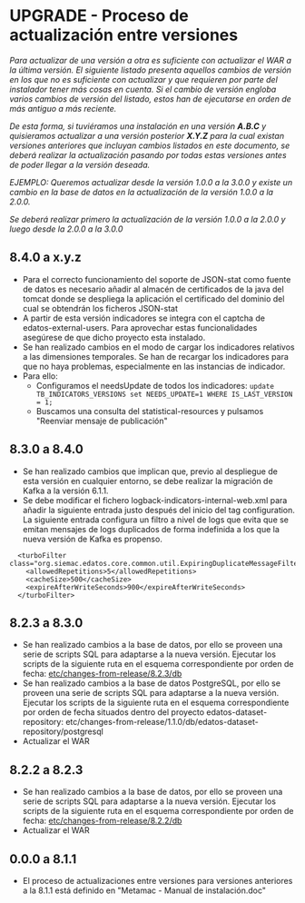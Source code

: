 # UPGRADE - Proceso de actualización entre versiones

*Para actualizar de una versión a otra es suficiente con actualizar el WAR a la última versión. El siguiente listado presenta aquellos cambios de versión en los que no es suficiente con actualizar y que requieren por parte del instalador tener más cosas en cuenta. Si el cambio de versión engloba varios cambios de versión del listado, estos han de ejecutarse en orden de más antiguo a más reciente.*

*De esta forma, si tuviéramos una instalación en una versión **A.B.C** y quisieramos actualizar a una versión posterior **X.Y.Z** para la cual existan versiones anteriores que incluyan cambios listados en este documento, se deberá realizar la actualización pasando por todas estas versiones antes de poder llegar a la versión deseada.*

*EJEMPLO: Queremos actualizar desde la versión 1.0.0 a la 3.0.0 y existe un cambio en la base de datos en la actualización de la versión 1.0.0 a la 2.0.0.*

*Se deberá realizar primero la actualización de la versión 1.0.0 a la 2.0.0 y luego desde la 2.0.0 a la 3.0.0*

## 8.4.0 a x.y.z
* Para el correcto funcionamiento del soporte de JSON-stat como fuente de datos es necesario añadir al almacén de certificados de la java del tomcat donde se despliega la aplicación el certificado del dominio del cual se obtendrán los ficheros JSON-stat
* A partir de esta versión indicadores se integra con el captcha de edatos-external-users. Para aprovechar estas funcionalidades asegúrese de que dicho proyecto esta instalado.
* Se han realizado cambios en el modo de cargar los indicadores relativos a las dimensiones temporales. Se han de recargar los indicadores para que no haya problemas, especialmente en las instancias de indicador.
* Para ello:
    * Configuramos el needsUpdate de todos los indicadores: 
        `update TB_INDICATORS_VERSIONS set NEEDS_UPDATE=1 WHERE IS_LAST_VERSION = 1;` 
    * Buscamos una consulta del statistical-resources y pulsamos "Reenviar mensaje de publicación"

## 8.3.0 a 8.4.0
* Se han realizado cambios que implican que, previo al despliegue de esta versión en cualquier entorno, se debe realizar la migración de Kafka a la versión 6.1.1.
* Se debe modificar el fichero logback-indicators-internal-web.xml para añadir la siguiente entrada justo después del inicio del tag configuration. La siguiente entrada configura un filtro a nivel de logs que evita que se emitan mensajes de logs duplicados de forma indefinida a los que la nueva versión de Kafka es propenso.

~~~
  <turboFilter class="org.siemac.edatos.core.common.util.ExpiringDuplicateMessageFilter">
	<allowedRepetitions>5</allowedRepetitions>
	<cacheSize>500</cacheSize>
	<expireAfterWriteSeconds>900</expireAfterWriteSeconds>
  </turboFilter>
~~~

## 8.2.3 a 8.3.0
* Se han realizado cambios a la base de datos, por ello se proveen una serie de scripts SQL para adaptarse a la nueva versión. Ejecutar los scripts de la siguiente ruta en el esquema correspondiente por orden de fecha: [etc/changes-from-release/8.2.3/db](etc/changes-from-release/8.2.3/db)
* Se han realizado cambios a la base de datos PostgreSQL, por ello se proveen una serie de scripts SQL para adaptarse a la nueva versión. Ejecutar los scripts de la siguiente ruta en el esquema correspondiente por orden de fecha situados dentro del proyecto edatos-dataset-repository: etc/changes-from-release/1.1.0/db/edatos-dataset-repository/postgresql
* Actualizar el WAR

## 8.2.2 a 8.2.3
* Se han realizado cambios a la base de datos, por ello se proveen una serie de scripts SQL para adaptarse a la nueva versión. Ejecutar los scripts de la siguiente ruta en el esquema correspondiente por orden de fecha: [etc/changes-from-release/8.2.2/db](etc/changes-from-release/8.2.2/db)
* Actualizar el WAR

## 0.0.0 a 8.1.1
* El proceso de actualizaciones entre versiones para versiones anteriores a la 8.1.1 está definido en "Metamac - Manual de instalación.doc"